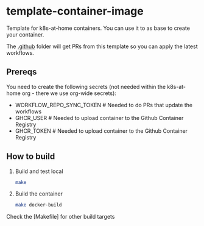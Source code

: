 # template-container-image

Template for k8s-at-home containers. You can use it to as base to create your container.

The [.github](.github) folder will get PRs from this template so you can apply the latest workflows.

## Prereqs

You need to create the following secrets (not needed within the k8s-at-home org - there we use org-wide secrets):
- WORKFLOW_REPO_SYNC_TOKEN # Needed to do PRs that update the workflows
- GHCR_USER # Needed to upload container to the Github Container Registry
- GHCR_TOKEN # Needed to upload container to the Github Container Registry

## How to build

1. Build and test local
    ```bash
    make
    ```
2. Build the container
    ```bash
    make docker-build
    ```

Check the [Makefile] for other build targets


